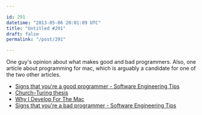 ```yaml
---

id: 291
datetime: "2013-05-06 20:01:09 UTC"
title: "Untitled #291"
draft: false
permalink: "/post/291"

---
```


One guy's opinion about what makes good and bad programmers. Also, one article about programming for mac, which is arguably a candidate for one of the two other articles. 


* [Signs that you're a good programmer - Software Engineering Tips](https://web.archive.org/web/20230405060440/http://www.yacoset.com/Home/signs-that-you-re-a-good-programmer)
* [Church–Turing thesis](https://en.wikipedia.org/wiki/Church%E2%80%93Turing_thesis)
* [Why I Develop For The Mac](https://www.evanmiller.org/why-i-develop-for-the-mac.html)
* [Signs that you're a bad programmer - Software Engineering Tips](https://web.archive.org/web/20220815230153/http://www.yacoset.com/Home/signs-that-you-re-a-bad-programmer?buffer_share=5b757)


